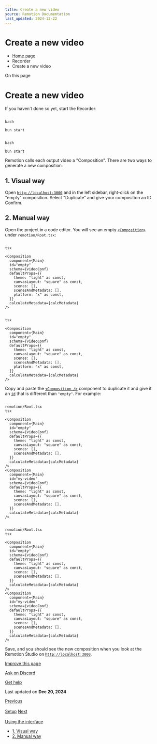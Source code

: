 ```yaml
---
title: Create a new video
source: Remotion Documentation
last_updated: 2024-12-22
---
```


# Create a new video

- [Home page](/)
- Recorder
- Create a new video

On this page

# Create a new video

If you haven't done so yet, start the Recorder:

```

bash

bun start
```

```

bash

bun start
```

Remotion calls each output video a "Composition". There are two ways to generate a new composition:

## 1\. Visual way [​](\#1-visual-way "Direct link to 1. Visual way")

Open [`http://localhost:3000`](https://localhost:3000) and in the left sidebar, right-click on the "empty" composition. Select "Duplicate" and give your composition an ID. Confirm.

## 2\. Manual way [​](\#2-manual-way "Direct link to 2. Manual way")

Open the project in a code editor. You will see an empty [`<Composition>`](/docs/terminology/composition) under `remotion/Root.tsx`:

```

tsx

<Composition
  component={Main}
  id="empty"
  schema={videoConf}
  defaultProps={{
    theme: "light" as const,
    canvasLayout: "square" as const,
    scenes: [],
    scenesAndMetadata: [],
    platform: "x" as const,
  }}
  calculateMetadata={calcMetadata}
/>
```

```

tsx

<Composition
  component={Main}
  id="empty"
  schema={videoConf}
  defaultProps={{
    theme: "light" as const,
    canvasLayout: "square" as const,
    scenes: [],
    scenesAndMetadata: [],
    platform: "x" as const,
  }}
  calculateMetadata={calcMetadata}
/>
```

Copy and paste the [`<Composition />`](/docs/composition) component to duplicate it and give it an [`id`](/docs/terminology/composition#composition-id) that is different than `"empty"`. For example:

```

remotion/Root.tsx
tsx

<Composition
  component={Main}
  id="empty"
  schema={videoConf}
  defaultProps={{
    theme: "light" as const,
    canvasLayout: "square" as const,
    scenes: [],
    scenesAndMetadata: [],
  }}
  calculateMetadata={calcMetadata}
/>
<Composition
  component={Main}
  id="my-video"
  schema={videoConf}
  defaultProps={{
    theme: "light" as const,
    canvasLayout: "square" as const,
    scenes: [],
    scenesAndMetadata: [],
  }}
  calculateMetadata={calcMetadata}
/>
```

```

remotion/Root.tsx
tsx

<Composition
  component={Main}
  id="empty"
  schema={videoConf}
  defaultProps={{
    theme: "light" as const,
    canvasLayout: "square" as const,
    scenes: [],
    scenesAndMetadata: [],
  }}
  calculateMetadata={calcMetadata}
/>
<Composition
  component={Main}
  id="my-video"
  schema={videoConf}
  defaultProps={{
    theme: "light" as const,
    canvasLayout: "square" as const,
    scenes: [],
    scenesAndMetadata: [],
  }}
  calculateMetadata={calcMetadata}
/>
```

Save, and you should see the new composition when you look at the Remotion Studio on [`http://localhost:3000`](https://localhost:3000).

[Improve this page](https://github.com/remotion-dev/remotion/edit/main/packages/docs/docs/recorder/create.mdx)

[Ask on Discord](https://remotion.dev/discord)

[Get help](/docs/get-help)

Last updated on **Dec 20, 2024**

[Previous\
\
Setup](/docs/recorder/setup) [Next\
\
Using the interface](/docs/recorder/record/)

- [1\. Visual way](#1-visual-way)
- [2\. Manual way](#2-manual-way)
